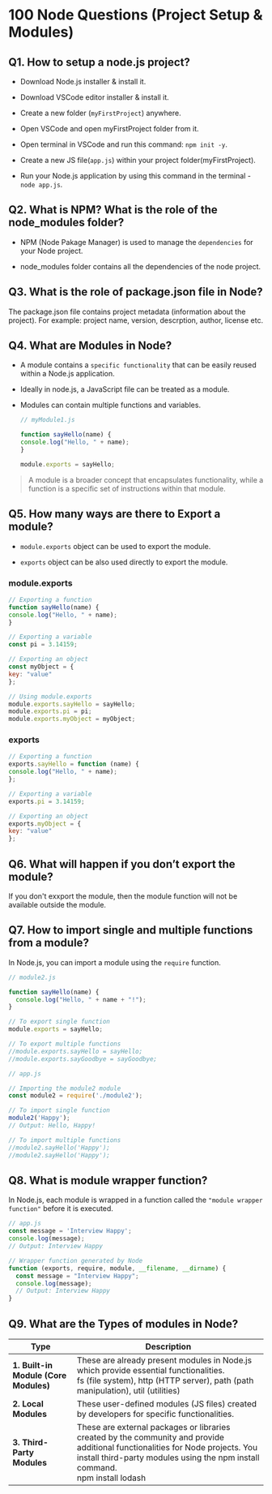 # 100 Node Questions (Project Setup & Modules)

## Q1. How to setup a node.js project?

* Download Node.js installer & install it.

* Download VSCode editor installer & install it.

* Create a new folder (`myFirstProject`) anywhere.

* Open VSCode and open myFirstProject folder from it.

* Open terminal in VSCode and run this command: `npm init -y`.

* Create a new JS file(`app.js`) within your project folder(myFirstProject).

* Run your Node.js application by using this command in the terminal - `node app.js`.

## Q2. What is NPM? What is the role of the node_modules folder?

* NPM (Node Pakage Manager)  is used to manage the `dependencies` for your Node project.

* node_modules folder contains all the dependencies of the node project.

## Q3. What is the role of package.json file in Node?

The package.json file contains project metadata (information about the project). For example: project name, version, descrption, author, license etc.

## Q4. What are Modules in Node?

* A module contains a `specific functionality` that can be easily reused within a Node.js application.

* Ideally in node.js, a JavaScript file can be treated as a module.

* Modules can contain multiple functions and variables.

    ```js
    // myModule1.js

    function sayHello(name) {
    console.log("Hello, " + name);
    }

    module.exports = sayHello;
    ```

> A module is a broader concept that encapsulates functionality, while a function is a specific set of instructions within that module.

## Q5. How many ways are there to Export a module?

* `module.exports` object can be used to export the module.

* `exports` object can be also used directly to export the module.

### module.exports

```js
// Exporting a function
function sayHello(name) {
console.log("Hello, " + name);
}

// Exporting a variable
const pi = 3.14159;

// Exporting an object
const myObject = {
key: "value"
};

// Using module.exports
module.exports.sayHello = sayHello;
module.exports.pi = pi;
module.exports.myObject = myObject;
```

### exports

```js
// Exporting a function
exports.sayHello = function (name) {
console.log("Hello, " + name);
};

// Exporting a variable
exports.pi = 3.14159;

// Exporting an object
exports.myObject = {
key: "value"
};
```

## Q6. What will happen if you don’t export the module?

If you don't exxport the module, then the module function will not be available outside the module.

## Q7. How to import single and multiple functions from a module?

In Node.js, you can import a module using the `require` function.

```js
// module2.js

function sayHello(name) {
  console.log("Hello, " + name + "!");
}

// To export single function
module.exports = sayHello;

// To export multiple functions
//module.exports.sayHello = sayHello;
//module.exports.sayGoodbye = sayGoodbye;
```
```js
// app.js

// Importing the module2 module
const module2 = require('./module2');

// To import single function
module2('Happy');
// Output: Hello, Happy!

// To import multiple functions
//module2.sayHello('Happy');
//module2.sayHello('Happy');
```

## Q8. What is module wrapper function?

In Node.js, each module is wrapped in a function called the `"module wrapper function"` before it is executed.

```js
// app.js
const message = 'Interview Happy';
console.log(message);
// Output: Interview Happy
```

```js
// Wrapper function generated by Node
function (exports, require, module, __filename, __dirname) {
  const message = "Interview Happy";
  console.log(message);
  // Output: Interview Happy
}
```

## Q9. What are the Types of modules in Node?

| Type |Description|
|--|--|
| **1. Built-in Module (Core Modules)** | These are already present modules in Node.js which provide essential functionalities. <br> fs (file system), http (HTTP server), path (path manipulation), util (utilities) | 
| **2. Local Modules**  | These user-defined modules (JS files) created by developers for specific functionalities.| 
| **3. Third-Party Modules** | These are external packages or libraries created by the community and provide additional functionalities for Node projects. You install third-party modules using the npm install command. <br> npm install lodash|


<!---
Adarsh 
29th July 2024
06:07 PM
(20:53)
--->